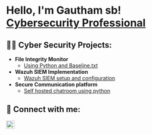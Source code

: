 <h1>Hello, I'm Gautham sb! <br/><a href="https://github.com/gauthamsb777"></a> <a href="https://www.linkedin.com/in/gautham-shridhar-bhandari/">Cybersecurity Professional</a> <a href=></a></h1>

<h2>👨‍💻 Cyber Security Projects:</h2>

- <b> File Integrity Monitor</b>
  - [Using Python and Baseline.txt](File_Integrity_Monitoring)
- <b> Wazuh SIEM Implementation</b>
  - [Wazuh SIEM setup and configuration](https://cipher-in-progress.github.io/wazuh.html)
- <b> Secure Communication platform</b>
  - [Self hosted chatroom using python](Secure_chat_room)


<h2> 🤳 Connect with me:</h2>

[<img align="left" alt="Gautham sb | LinkedIn" width="22px" src="https://cdn.jsdelivr.net/npm/simple-icons@v3/icons/linkedin.svg" />][linkedin]


[linkedin]: https://linkedin.com/in/gautham-shridhar-bhandari/

<!--
**joshmadakor1/joshmadakor1** is a ✨ _special_ ✨ repository because its `README.md` (this file) appears on your GitHub profile.

Here are some ideas to get you started:

- 🔭 I’m currently working on ...
- 🌱 I’m currently learning ...
- 👯 I’m looking to collaborate on ...
- 🤔 I’m looking for help with ...
- 💬 Ask me about ...
- 📫 How to reach me: ...
- 😄 Pronouns: ...
- ⚡ Fun fact: ...
-->
